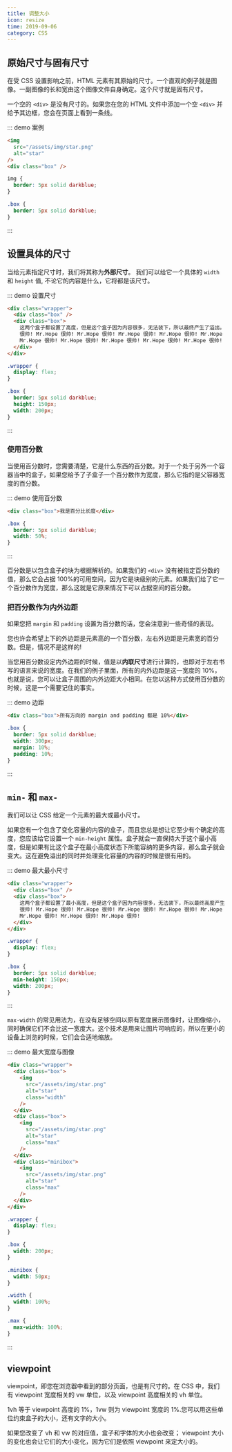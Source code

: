 ```yaml
---
title: 调整大小
icon: resize
time: 2019-09-06
category: CSS
---
```


## 原始尺寸与固有尺寸

在受 CSS 设置影响之前，HTML 元素有其原始的尺寸。一个直观的例子就是图像。一副图像的长和宽由这个图像文件自身确定。这个尺寸就是固有尺寸。

一个空的 `<div>` 是没有尺寸的。如果您在您的 HTML 文件中添加一个空 `<div>` 并给予其边框，您会在页面上看到一条线。

::: demo 案例

```html
<img
  src="/assets/img/star.png"
  alt="star"
/>
<div class="box" />
```

```css
img {
  border: 5px solid darkblue;
}

.box {
  border: 5px solid darkblue;
}
```

:::

## 设置具体的尺寸

当给元素指定尺寸时，我们将其称为**外部尺寸**。 我们可以给它一个具体的 `width` 和 `height` 值, 不论它的内容是什么，它将都是该尺寸。

::: demo 设置尺寸

```html
<div class="wrapper">
  <div class="box" />
  <div class="box">
    这两个盒子都设置了高度，但是这个盒子因为内容很多，无法装下，所以最终产生了溢出。Mr.Hope
    很帅! Mr.Hope 很帅! Mr.Hope 很帅! Mr.Hope 很帅! Mr.Hope 很帅! Mr.Hope 很帅!
    Mr.Hope 很帅! Mr.Hope 很帅! Mr.Hope 很帅! Mr.Hope 很帅! Mr.Hope 很帅!
  </div>
</div>
```

```css
.wrapper {
  display: flex;
}

.box {
  border: 5px solid darkblue;
  height: 150px;
  width: 200px;
}
```

:::

### 使用百分数

当使用百分数时，您需要清楚，它是什么东西的百分数。对于一个处于另外一个容器当中的盒子，如果您给予了子盒子一个百分数作为宽度，那么它指的是父容器宽度的百分数。

::: demo 使用百分数

```html
<div class="box">我是百分比长度</div>
```

```css
.box {
  border: 5px solid darkblue;
  width: 50%;
}
```

:::

百分数是以包含盒子的块为根据解析的。如果我们的 `<div>` 没有被指定百分数的值，那么它会占据 100%的可用空间，因为它是块级别的元素。如果我们给了它一个百分数作为宽度，那么这就是它原来情况下可以占据空间的百分数。

### 把百分数作为内外边距

如果您把 `margin` 和 `padding` 设置为百分数的话，您会注意到一些奇怪的表现。

您也许会希望上下的外边距是元素高的一个百分数，左右外边距是元素宽的百分数。但是，情况不是这样的!

当您用百分数设定内外边距的时候，值是以**内联尺寸**进行计算的，也即对于左右书写的语言来说的宽度。在我们的例子里面，所有的内外边距是这一宽度的 10%，也就是说，您可以让盒子周围的内外边距大小相同。在您以这种方式使用百分数的时候，这是一个需要记住的事实。

::: demo 边距

```html
<div class="box">所有方向的 margin and padding 都是 10%</div>
```

```css
.box {
  border: 5px solid darkblue;
  width: 300px;
  margin: 10%;
  padding: 10%;
}
```

:::

## `min-` 和 `max-`

我们可以让 CSS 给定一个元素的最大或最小尺寸。

如果您有一个包含了变化容量的内容的盒子，而且您总是想让它至少有个确定的高度，您应该给它设置一个 `min-height` 属性。盒子就会一直保持大于这个最小高度，但是如果有比这个盒子在最小高度状态下所能容纳的更多内容，那么盒子就会变大。这在避免溢出的同时并处理变化容量的内容的时候是很有用的。

::: demo 最大最小尺寸

```html
<div class="wrapper">
  <div class="box" />
  <div class="box">
    这两个盒子都设置了最小高度，但是这个盒子因为内容很多，无法装下，所以最终高度产生了扩大。Mr.Hope
    很帅! Mr.Hope 很帅! Mr.Hope 很帅! Mr.Hope 很帅! Mr.Hope 很帅! Mr.Hope 很帅!
    Mr.Hope 很帅! Mr.Hope 很帅! Mr.Hope 很帅!
  </div>
</div>
```

```css
.wrapper {
  display: flex;
}

.box {
  border: 5px solid darkblue;
  min-height: 150px;
  width: 200px;
}
```

:::

`max-width` 的常见用法为，在没有足够空间以原有宽度展示图像时，让图像缩小，同时确保它们不会比这一宽度大。这个技术是用来让图片可响应的，所以在更小的设备上浏览的时候，它们会合适地缩放。

::: demo 最大宽度与图像

```html
<div class="wrapper">
  <div class="box">
    <img
      src="/assets/img/star.png"
      alt="star"
      class="width"
    />
  </div>
  <div class="box">
    <img
      src="/assets/img/star.png"
      alt="star"
      class="max"
    />
  </div>
  <div class="minibox">
    <img
      src="/assets/img/star.png"
      alt="star"
      class="max"
    />
  </div>
</div>
```

```css
.wrapper {
  display: flex;
}

.box {
  width: 200px;
}

.minibox {
  width: 50px;
}

.width {
  width: 100%;
}

.max {
  max-width: 100%;
}
```

:::

## viewpoint

viewpoint，即您在浏览器中看到的部分页面，也是有尺寸的。在 CSS 中，我们有 viewpoint 宽度相关的 vw 单位，以及 viewpoint 高度相关的 vh 单位。

1vh 等于 viewpoint 高度的 1%，1vw 则为 viewpoint 宽度的 1%.您可以用这些单位约束盒子的大小，还有文字的大小。

如果您改变了 vh 和 vw 的对应值，盒子和字体的大小也会改变； viewpoint 大小的变化也会让它们的大小变化，因为它们是依照 viewpoint 来定大小的。

